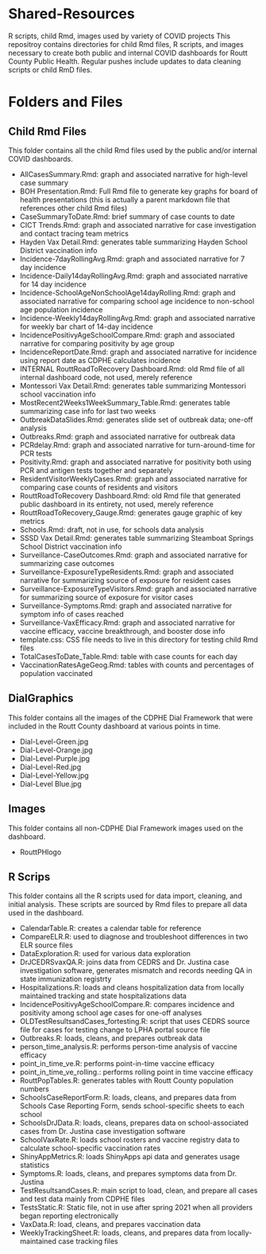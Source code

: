 # Shared-Resources
R scripts, child Rmd, images used by variety of COVID projects
This repositroy contains directories for child Rmd files, R scripts, and images necessary to create both public and internal COVID dashboards for Routt County Public Health. Regular pushes include updates to data cleaning scripts or child RmD files.

# Folders and Files   
## Child Rmd Files  
This folder contains all the child Rmd files used by the public and/or internal COVID dashboards.  
- AllCasesSummary.Rmd: graph and associated narrative for high-level case summary
- BOH Presentation.Rmd: Full Rmd file to generate key graphs for board of health presentations (this is actually a parent markdown file that references other child Rmd files)  
- CaseSummaryToDate.Rmd: brief summary of case counts to date  
- CICT Trends.Rmd: graph and associated narrative for case investigation and contact tracing team metrics  
- Hayden Vax Detail.Rmd: generates table summarizing Hayden School District vaccination info  
- Incidence-7dayRollingAvg.Rmd: graph and associated narrative for 7 day incidence
- Incidence-Daily14dayRollingAvg.Rmd: graph and associated narrative for 14 day incidence  
- Incidence-SchoolAgeNonSchoolAge14dayRolling.Rmd: graph and associated narrative for comparing school age incidence to non-school age population incidence  
- Incidence-Weekly14dayRollingAvg.Rmd: graph and associated narrative for weekly bar chart of 14-day incidence  
- IncidencePositivyAgeSchoolCompare.Rmd: graph and associated narrative for comparing positivity by age group
- IncidenceReportDate.Rmd: graph and associated narrative for incidence using report date as CDPHE calculates incidence  
- INTERNAL RouttRoadToRecovery Dashboard.Rmd: old Rmd file of all internal dashboard code, not used, merely reference  
- Montessori Vax Detail.Rmd: generates table summarizing Montessori school vaccination info  
- MostRecent2Weeks1WeekSummary_Table.Rmd: generates table summarizing case info for last two weeks  
- OutbreakDataSlides.Rmd: generates slide set of outbreak data; one-off analysis  
- Outbreaks.Rmd: graph and associated narrative for outbreak data  
- PCRdelay.Rmd: graph and associated narrative for turn-around-time for PCR tests  
- Positivity.Rmd: graph and associated narrative for positivity both using PCR and antigen tests together and separately  
- ResidentVisitorWeeklyCases.Rmd: graph and associated narrative for comparing case counts of residents and visitors  
- RouttRoadToRecovery Dashboard.Rmd: old Rmd file that generated public dashboard in its entirety, not used, merely reference  
- RouttRoadToRecovery_Gauge.Rmd: generates gauge graphic of key metrics  
- Schools.Rmd: draft, not in use, for schools data analysis   
- SSSD Vax Detail.Rmd: generates table summarizing Steamboat Springs School District vaccination info  
- Surveillance-CaseOutcomes.Rmd: graph and associated narrative for summarizing case outcomes  
- Surveillance-ExposureTypeResidents.Rmd: graph and associated narrative for summarizing source of exposure for resident cases  
- Surveillance-ExposureTypeVisitors.Rmd: graph and associated narrative for summarizing source of exposure for visitor cases  
- Surveillance-Symptoms.Rmd: graph and associated narrative for symptom info of cases reached  
- Surveillance-VaxEfficacy.Rmd: graph and associated narrative for vaccine efficacy, vaccine breakthrough, and booster dose info  
- template.css: CSS file needs to live in this directory for testing child Rmd files  
- TotalCasesToDate_Table.Rmd: table with case counts for each day  
- VaccinationRatesAgeGeog.Rmd: tables with counts and percentages of population vaccinated  

## DialGraphics  
This folder contains all the images of the CDPHE Dial Framework that were included in the Routt County dashboard at various points in time.  
- Dial-Level-Green.jpg
- Dial-Level-Orange.jpg
- Dial-Level-Purple.jpg
- Dial-Level-Red.jpg
- Dial-Level-Yellow.jpg
- Dial-Level Blue.jpg

## Images
This folder contains all non-CDPHE Dial Framework images used on the dashboard.  
- RouttPHlogo  

## R Scrips
This folder contains all the R scripts used for data import, cleaning, and initial analysis. These scripts are sourced by Rmd files to prepare all data used in the dashboard.  
 - CalendarTable.R: creates a calendar table for reference  
 - CompareELR.R: used to diagnose and troubleshoot differences in two ELR source files  
 - DataExploration.R: used for various data exploration  
 - DrJCEDRSvaxQA.R: joins data from CEDRS and Dr. Justina case investigation software, generates mismatch and records needing QA in state immunization registrty  
 - Hospitalizations.R: loads and cleans hospitalization data from locally maintained tracking and state hospitalizations data  
 - IncidencePositivyAgeSchoolCompare.R: compares incidence and positivity among school age cases for one-off analyses  
 - OLDTestResultsandCases_fortesting.R: script that uses CEDRS source file for cases for testing change to LPHA portal source file  
 - Outbreaks.R: loads, cleans, and prepares outbreak data  
 - person_time_analysis.R: performs person-time analysis of vaccine efficacy  
 - point_in_time_ve.R: performs point-in-time vaccine efficacy  
 - point_in_time_ve_rolling.: performs rolling point in time vaccine efficacy  
 - RouttPopTables.R: generates tables with Routt County population numbers  
 - SchoolsCaseReportForm.R: loads, cleans, and prepares data from Schools Case Reporting Form, sends school-specific sheets to each school  
 - SchoolsDrJData.R: loads, cleans, prepares data on school-associated cases from Dr. Justina case investigation software  
 - SchoolVaxRate.R: loads school rosters and vaccine registry data to calculate school-specific vaccination rates  
 - ShinyAppMetrics.R: loads ShinyApps api data and generates usage statistics  
 - Symptoms.R: loads, cleans, and prepares symptoms data from Dr. Justina
 - TestResultsandCases.R: main script to load, clean, and prepare all cases and test data mainly from CDPHE files  
 - TestsStatic.R: Static file, not in use after spring 2021 when all providers began reporting electronically  
 - VaxData.R: load, cleans, and prepares vaccination data  
 - WeeklyTrackingSheet.R: loads, cleans, and prepares data from locally-maintained case tracking files  
